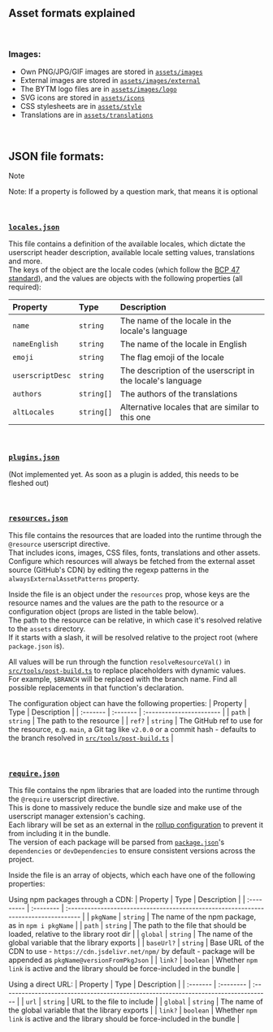 ## Asset formats explained

<br>

### Images:
- Own PNG/JPG/GIF images are stored in [`assets/images`](./images)
- External images are stored in [`assets/images/external`](./images/external)
- The BYTM logo files are in [`assets/images/logo`](./images/logo)
- SVG icons are stored in [`assets/icons`](./icons)
- CSS stylesheets are in [`assets/style`](./style)
- Translations are in [`assets/translations`](./translations)

<br>

## JSON file formats:
> [!NOTE]  
> Note: If a property is followed by a question mark, that means it is optional

<br>

### [`locales.json`](locales.json)
This file contains a definition of the available locales, which dictate the userscript header description, available locale setting values, translations and more.  
The keys of the object are the locale codes (which follow the [BCP 47 standard](https://en.wikipedia.org/wiki/IETF_language_tag)), and the values are objects with the following properties (all required):  
  
| Property         | Type       | Description                                                |
| :--------------- | :--------- | :--------------------------------------------------------- |
| `name`           | `string`   | The name of the locale in the locale's language            |
| `nameEnglish`    | `string`   | The name of the locale in English                          |
| `emoji`          | `string`   | The flag emoji of the locale                               |
| `userscriptDesc` | `string`   | The description of the userscript in the locale's language |
| `authors`        | `string[]` | The authors of the translations                            |
| `altLocales`     | `string[]` | Alternative locales that are similar to this one           |

<br>

### [`plugins.json`](plugins.json)
(Not implemented yet. As soon as a plugin is added, this needs to be fleshed out)  
  
<!-- TODO: For the structure of this array of objects, see `type PluginObj` in [`src/types.ts`](../src/types.ts) -->

<br>

### [`resources.json`](resources.json)
This file contains the resources that are loaded into the runtime through the `@resource` userscript directive.  
That includes icons, images, CSS files, fonts, translations and other assets.  
Configure which resources will always be fetched from the external asset source (GitHub's CDN) by editing the regexp patterns in the `alwaysExternalAssetPatterns` property.  
  
Inside the file is an object under the `resources` prop, whose keys are the resource names and the values are the path to the resource or a configuration object (props are listed in the table below).  
The path to the resource can be relative, in which case it's resolved relative to the `assets` directory.  
If it starts with a slash, it will be resolved relative to the project root (where `package.json` is).  
  
All values will be run through the function `resolveResourceVal()` in [`src/tools/post-build.ts`](./src/tools/post-build.ts) to replace placeholders with dynamic values.  
For example, `$BRANCH` will be replaced with the branch name. Find all possible replacements in that function's declaration.  
  
The configuration object can have the following properties:
| Property | Type     | Description              |
| :------- | :------- | :----------------------- |
| `path`   | `string` | The path to the resource |
| `ref?`   | `string` | The GitHub ref to use for the resource, e.g. `main`, a Git tag like `v2.0.0` or a commit hash - defaults to the branch resolved in [`src/tools/post-build.ts`](./src/tools/post-build.ts) |

<br>

### [`require.json`](require.json)
This file contains the npm libraries that are loaded into the runtime through the `@require` userscript directive.  
This is done to massively reduce the bundle size and make use of the userscript manager extension's caching.  
Each library will be set as an external in the [rollup configuration](../rollup.config.js) to prevent it from including it in the bundle.  
The version of each package will be parsed from [`package.json`](../package.json)'s `dependencies` or `devDependencies` to ensure consistent versions across the project.  
  
Inside the file is an array of objects, which each have one of the following properties:  
  
Using npm packages through a CDN:
| Property   | Type      | Description                                                                         |
| :--------- | :-------- | :---------------------------------------------------------------------------------- |
| `pkgName`  | `string`  | The name of the npm package, as in `npm i pkgName`                                |
| `path`     | `string`  | The path to the file that should be loaded, relative to the library root dir        |
| `global`   | `string`  | The name of the global variable that the library exports                            |
| `baseUrl?` | `string`  | Base URL of the CDN to use - `https://cdn.jsdelivr.net/npm/` by default - package will be appended as `pkgName@versionFromPkgJson` |
| `link?`    | `boolean` | Whether `npm link` is active and the library should be force-included in the bundle |

Using a direct URL:
| Property | Type      | Description                                                                         |
| :------- | :-------- | :---------------------------------------------------------------------------------- |
| `url`    | `string`  | URL to the file to include                                                          |
| `global` | `string`  | The name of the global variable that the library exports                            |
| `link?`  | `boolean` | Whether `npm link` is active and the library should be force-included in the bundle |
